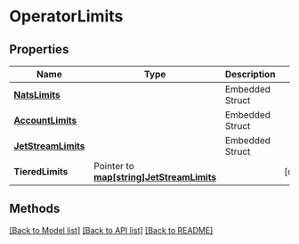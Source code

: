 # OperatorLimits

## Properties

Name | Type | Description | Notes
------------ | ------------- | ------------- | -------------
 | [**NatsLimits**](NatsLimits.md) |   | Embedded Struct
 | [**AccountLimits**](AccountLimits.md) |   | Embedded Struct
 | [**JetStreamLimits**](JetStreamLimits.md) |   | Embedded Struct
**TieredLimits** | Pointer to [**map[string]JetStreamLimits**](JetStreamLimits.md) |  | [optional] 

## Methods


[[Back to Model list]](../README.md#documentation-for-models) [[Back to API list]](../README.md#documentation-for-api-endpoints) [[Back to README]](../README.md)


